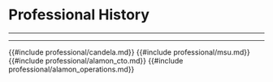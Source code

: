 # Professional History

---

---

{{#include professional/candela.md}}
{{#include professional/msu.md}}
{{#include professional/alamon_cto.md}}
{{#include professional/alamon_operations.md}}
